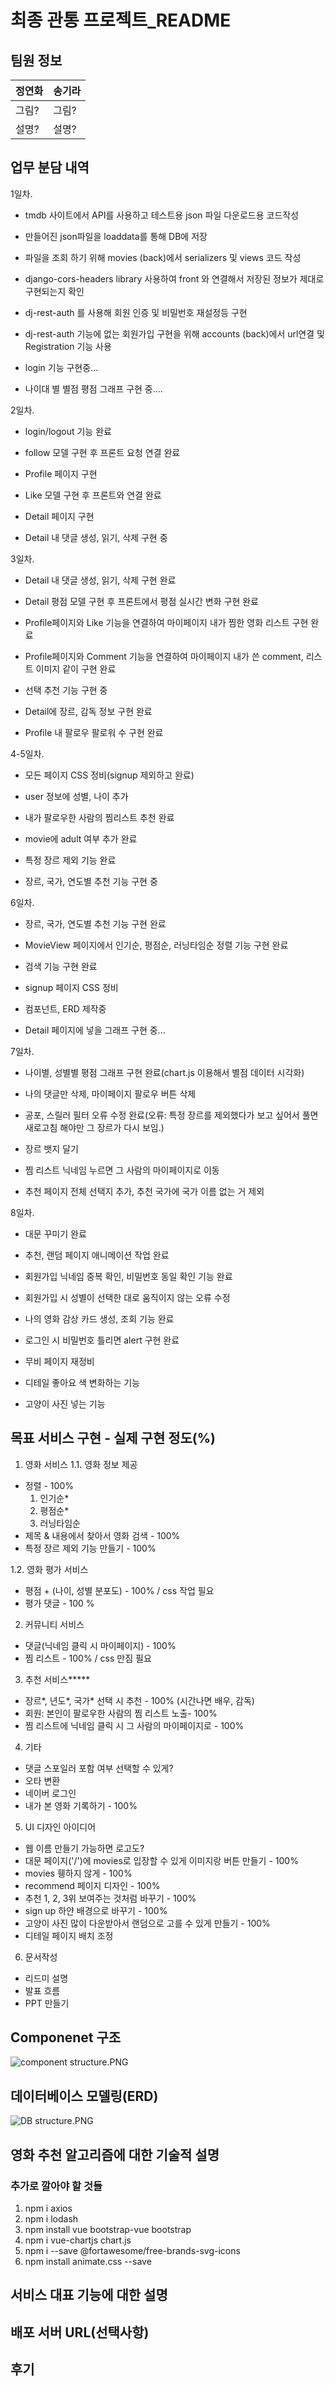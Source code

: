 # 최종 관통 프로젝트_README

## 팀원 정보

| 정연화 | 송기라 |
| --- | --- |
| 그림? | 그림? |
| 설명? | 설명? |

## 업무 분담 내역

1일차. 

- tmdb 사이트에서 API를 사용하고 테스트용 json 파일 다운로드용 코드작성 

- 만들어진 json파일을 loaddata를 통해 DB에 저장

- 파일을 조회 하기 위해 movies (back)에서 serializers 및 views 코드 작성

- django-cors-headers library 사용하여 front 와 연결해서 저장된 정보가 제대로 구현되는지 확인

- dj-rest-auth 를 사용해 회원 인증 및 비밀번호 재설정등 구현

- dj-rest-auth 기능에 없는 회원가입 구현을 위해 accounts (back)에서 url연결 및 Registration 기능 사용

- login 기능 구현중...

- 나이대 별 별점 평점 그래프 구현 중....

2일차. 

- login/logout 기능 완료

- follow 모델 구현 후 프론트 요청 연결 완료

- Profile 페이지 구현

- Like 모델 구현 후 프론트와 연결 완료

- Detail 페이지 구현

- Detail 내 댓글 생성, 읽기, 삭제 구현 중

3일차.

- Detail 내 댓글 생성, 읽기, 삭제 구현 완료

- Detail 평점 모델 구현 후 프론트에서 평점 실시간 변화 구현 완료

- Profile페이지와 Like 기능을 연결하여 마이페이지 내가 찜한 영화 리스트 구현 완료

- Profile페이지와 Comment 기능을 연결하여 마이페이지 내가 쓴 comment, 리스트 이미지 같이 구현 완료

- 선택 추천 기능 구현 중

- Detail에 장르, 감독 정보 구현 완료

- Profile 내 팔로우 팔로워 수 구현 완료

4-5일차.

- 모든 페이지 CSS 정비(signup 제외하고 완료)

- user 정보에 성별, 나이 추가

- 내가 팔로우한 사람의 찜리스트 추천 완료

- movie에 adult 여부 추가 완료

- 특정 장르 제외 기능 완료

- 장르, 국가, 연도별 추천 기능 구현 중

6일차.

- 장르, 국가, 연도별 추천 기능 구현 완료

- MovieView 페이지에서 인기순, 평점순, 러닝타임순 정렬 기능 구현 완료

- 검색 기능 구현 완료

- signup 페이지 CSS 정비 

- 컴포넌트, ERD 제작중

- Detail 페이지에 넣을 그래프 구현 중...

7일차.

- 나이별, 성별별 평점 그래프 구현 완료(chart.js 이용해서 별점 데이터 시각화)

- 나의 댓글만 삭제, 마이페이지 팔로우 버튼 삭제

- 공포, 스릴러 필터 오류 수정 완료(오류: 특정 장르를 제외했다가 보고 싶어서 풀면 새로고침 해야만 그 장르가 다시 보임.)

- 장르 뱃지 달기

- 찜 리스트 닉네임 누르면 그 사람의 마이페이지로 이동

- 추천 페이지 전체 선택지 추가, 추천 국가에 국가 이름 없는 거 제외

8일차.

- 대문 꾸미기 완료

- 추천, 랜덤 페이지 애니메이션 작업 완료

- 회원가입 닉네임 중복 확인, 비밀번호 동일 확인 기능 완료

- 회원가입 시 성별이 선택한 대로 움직이지 않는 오류 수정

- 나의 영화 감상 카드 생성, 조회 기능 완료

- 로그인 시 비밀번호 틀리면 alert 구현 완료

- 무비 페이지 재정비

- 디테일 좋아요 색 변화하는 기능

- 고양이 사진 넣는 기능

## 목표 서비스 구현 - 실제 구현 정도(%)

1. 영화 서비스
   1.1. 영화 정보 제공
- 정렬 - 100%
  1) 인기순*
  2) 평점순*
  3) 러닝타임순
- 제목 & 내용에서 찾아서 영화 검색 - 100%
- 특정 장르 제외 기능 만들기 - 100%

1.2. 영화 평가 서비스

- 평점 + (나이, 성별 분포도) - 100% / css 작업 필요
- 평가 댓글 - 100 %
2. 커뮤니티 서비스
- 댓글(닉네임 클릭 시 마이페이지)  - 100%
- 찜 리스트 - 100% / css 만짐 필요
3. 추천 서비스*****
- 장르*, 년도*, 국가* 선택 시 추천 - 100% (시간나면 배우, 감독)
- 회원: 본인이 팔로우한 사람의 찜 리스트 노출- 100%
- 찜 리스트에 닉네임 클릭 시 그 사람의 마이페이지로 - 100%
4. 기타
- 댓글 스포일러 포함 여부 선택할 수 있게?
- 오타 변환
- 네이버 로그인
- 내가 본 영화 기록하기 - 100%

5. UI 디자인 아이디어
- 웹 이름 만들기 가능하면 로고도?
- 대문 페이지('/')에 movies로 입장할 수 있게 이미지랑 버튼 만들기 - 100%
- movies 휑하지 않게 - 100%
- recommend 페이지 디자인 - 100%
- 추천 1, 2, 3위 보여주는 것처럼 바꾸기 - 100%
- sign up 하얀 배경으로 바꾸기 - 100%
- 고양이 사진 많이 다운받아서 랜덤으로 고를 수 있게 만들기 - 100%
- 디테일 페이지 배치 조정

6. 문서작성
- 리드미 설명
- 발표 흐름
- PPT 만들기

## Componenet 구조

![component structure.PNG](README_1121(6일차)_assets/29917dd4cedac31ede62ff63c71c882e6eb542f8.PNG)

## 데이터베이스 모델링(ERD)

![DB structure.PNG](README_1121(6일차)_assets/d4f826cb64a1c4d90b09edce1537d6c8f0960f6e.PNG)



## 영화 추천 알고리즘에 대한 기술적 설명
### 추가로 깔아야 할 것들
1. npm i axios
2. npm i lodash
3. npm install vue bootstrap-vue bootstrap
4. npm i vue-chartjs chart.js
5. npm i --save @fortawesome/free-brands-svg-icons
6. npm install animate.css --save

## 서비스 대표 기능에 대한 설명

## 배포 서버 URL(선택사항)

## 후기